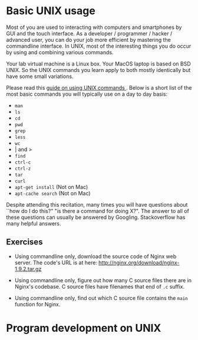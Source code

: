 # Basic UNIX usage

Most of you are used to interacting with computers and smartphones by GUI and
the touch interface.  As a developer / programmer / hacker / advanced user, you
can do your job more efficient by mastering the commandline interface.  In
UNIX, most of the interesting things you do occur by using and combining
various commands.  

Your lab virtual machine is a Linux box.  Your MacOS laptop is based on BSD
UNIX.  So the UNIX commands you learn apply to both mostly identically but have 
some small variations.

Please read this [ guide on using UNIX commands ](https://github.com/jlevy/the-art-of-command-line).
Below is a short list of the most basic commands you will typically use on a day to day basis:

* `man`
* `ls`
* `cd`
* `pwd`
* `grep`
* `less`
* `wc`
* | and >
* `find`
* `ctrl-c`
* `ctrl-z`
* `tar`
* `curl`
* `apt-get install` (Not on Mac)
* `apt-cache search` (Not on Mac)

Despite attending this recitation, many times you will have questions about ``how do I do this?" 
"is there a command for doing X?".  The answer to all of these questions can usually 
be answered by Googling.  Stackoverflow has many helpful answers.

## Exercises

* Using commandline only, download the source code of Nginx web server. The code's URL is at here: http://nginx.org/download/nginx-1.9.2.tar.gz

* Using commandline only, figure out how many C source files there are in Nginx's codebase. C source files have filenames that end of `.c` suffix.

* Using commandline only, find out which C source file contains the `main` function for Nginx.


# Program development on UNIX 


